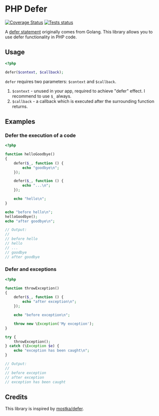 # PHP Defer

[![Coverage Status](https://coveralls.io/repos/github/php-defer/php-defer/badge.svg?branch=3.0)](https://coveralls.io/github/php-defer/php-defer?branch=3.0)
[![Tests status](https://github.com/php-defer/php-defer/actions/workflows/tests.yml/badge.svg)](https://github.com/php-defer/php-defer/actions/workflows/tests.yml?query=branch%3A5.0)

A [defer statement](https://blog.golang.org/defer-panic-and-recover) originally comes from Golang. This library allows you to use defer functionality in PHP code.

## Usage

```php
<?php

defer($context, $callback);
```

`defer` requires two parameters: `$context` and `$callback`.

1. `$context` - unused in your app, required to achieve "defer" effect. I recommend to use `$_` always.
2. `$callback` - a callback which is executed after the surrounding function returns.

## Examples

### Defer the execution of a code

```php
<?php

function helloGoodbye()
{
    defer($_, function () {
        echo "goodbye\n";
    });

    defer($_, function () {
        echo "...\n";
    });

    echo "hello\n";
}

echo "before hello\n";
helloGoodbye();
echo "after goodbye\n";

// Output:
//
// before hello
// hello
// ...
// goodbye
// after goodbye
```

### Defer and exceptions

```php
<?php

function throwException()
{
    defer($_, function () {
        echo "after exception\n";
    });

    echo "before exception\n";

    throw new \Exception('My exception');
}

try {
    throwException();
} catch (\Exception $e) {
    echo "exception has been caught\n";
}

// Output:
//
// before exception
// after exception
// exception has been caught
```

## Credits

This library is inspired by [mostka/defer](https://github.com/tito10047/php-defer).
